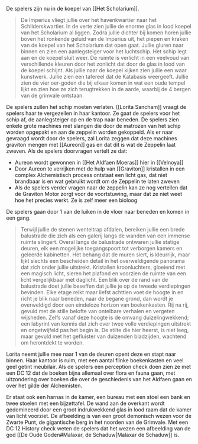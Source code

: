 De spelers zijn nu in de koepel van [[Het Scholarium]]. 

> De Imperius vliegt jullie over het havenkwartier naar het Schilderskwartier. In de verte zien jullie de enorme glas in lood koepel van het Scholarium al liggen. Zodra jullie dichter bij komen horen jullie boven het ronkende geluid van de Imperius uit, het piepen en kraken van de koepel van het Scholarium dat open gaat. Jullie gluren naar binnen en zien een aanlegsteiger voor het luchtschip.
> Het schip legt aan en de koepel sluit weer. De ruimte is verlicht in een veelvoud van verschillende kleuren door het zonlicht dat door de glas in lood van de koepel schijnt. Als jullie naar de koepel kijken zien jullie een waar kunstwerk. Jullie zien een tafereel dat de Katabasis weergeeft. Jullie zien de vier oer-goden die bij elkaar komen in wat een oude tempel lijkt en zien hoe ze zich terugtrekken in de aarde, waarbij de 4 bergen van de grimvale ontstaan.

De spelers zullen het schip moeten verlaten.
[[Lorita Sancham]] vraagt de spelers haar te vergezellen in haar kantoor. Ze gaat de spelers voor het schip af, de aanlegsteiger op en de trap naar beneden. 
De spelers zien enkele grote machines met slangen die door de matrozen van het schip worden opgepakt en aan de zeppelin worden gekoppeld. Als er naar gevraagd wordt door de spelers, zal Lorita zeggen dat  deze machines graviton mengen met [[Aureon]] gas en dat dit is wat de Zeppelin laat zweven. Als de spelers doorvragen vertelt ze dat:
- Aureon wordt gewonnen in [[Het Aldfaen Moeras]] hier in [[Velnoya]]
- Door Aureon te verrijken met de hulp van [[Graviton]] kristallen in een complex Alchemistisch process ontstaat een licht gas, dat niet brandbaar is en wat gebruikt wordt om de Zeppelin te laten zweven
- Als de spelers verder vragen naar de zeppelin kan ze nog vertellen dat de Graviton Motor zorgt voor de voortstuwing, maar dat ze niet weet hoe het precies werkt. Ze is zelf meer een bioloog

De spelers gaan door 1 van de luiken in de vloer naar beneden en komen in een gang.
> Terwijl jullie de stenen wenteltrap afdalen, bereiken jullie een brede balustrade die zich als een galerij langs de wanden van een immense ruimte slingert. Overal langs de balustrade ontwaren jullie statige deuren, elk een mogelijke toegangspoort tot verborgen kamers en geleerde kabinetten. Het behang dat de muren siert, is kleurrijk, maar lijkt slechts een bescheiden detail in het overweldigende panorama dat zich onder jullie uitstrekt.
> Kristallen kroonluchters, gloeiend met een magisch licht, sieren het plafond en voorzien de ruimte van een licht vergelijkbaar met daglicht.
> Een blik over de rand van de balustrade doet jullie beseffen dat jullie je op de tweede verdiepingen bevinden. Elke etage reikt maar liefst achttien voet de hoogte in en richt je blik naar beneden, naar de begane grond, dan wordt je overweldigd door een eindeloze horizon van boekenkasten. Rij na rij, gevuld met de stille belofte van ontelbare verhalen en vergeten wijsheden. Zelfs vanaf deze hoogte is de omvang duizelingwekkend; een labyrint van kennis dat zich over twee volle verdiepingen uitstrekt en ongetwijfeld pas het begin is. De stilte die hier heerst, is niet leeg, maar gevuld met het gefluister van duizenden bladzijden, wachtend om herontdekt te worden.

Lorita neemt jullie mee naar 1 van de deuren opent deze en stapt naar binnen. Haar kantoor is ruim, met een aantal flinke boekenkasten en veel geel getint meubilair.
Als de spelers een perception check doen zien ze met een DC 12 dat de boeken bijna allemaal over flora en fauna gaan, met uitzondering over boeken die over de geschiedenis van het Aldfaen gaan en over het gilde der Alchemisten.

Er staat ook een harnas in de kamer, een bureau met een stoel een bank en twee stoelen met een bijzettafel.
De wand aan de overkant wordt gedomineerd door een groot indrukwekkend glas in lood raam dat de kamer van licht voorziet. De afbeelding is van een groot demonisch wezen voor de Zwarte Punt, de gigantische berg in het noorden van de Grimvale. Met een DC 12 History check weten de spelers dat het wezen een afbeelding van de god [[De Oude Goden#Malaxar, de Schaduw|Malaxar de Schaduw]] is.

